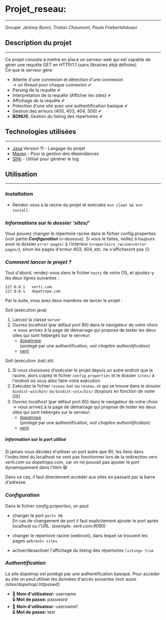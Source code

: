 # Projet_reseau:

----
Groupe: *Jérémy Bonci, Tristan Chaumont, Paula Friebertshäuser*


## Description du projet  


--------------------


Ce projet consiste à mettre en place un serveur web qui est capable de gérer une requête GET en HTTP/1.1 (sans librairies déjà définies).  
Ce que le serveur gère:
* Attente d'une connexion et détection d'une connexion   
  &rarr; un thread pour chaque connexion  ✔
*  Parsing de la requête   ✔
* Interpretation de la requête (Afficher les sites) ✔
* Affichage de la requête ✔
* Potection d'une site avec une authentification basique ✔
* Gestion des erreurs (400, 403, 404, 500) ✔
* **BONUS**: Gestion du listing des répertoires ✔
️


## Technologies utilisées

--------------------
* [Java](https://docs.oracle.com/en/java/javase/13/docs/api/index.html) Version 11  - Langage du projet
* [Maven](https://maven.apache.org/) -  Pour la gestion des dépendances
* [Slf4j](http://slf4j.org/manual.html) - Utilisé pour générer le log

## Utilisation  

--------------------

### *Installation*

* Rendez-vous à la racine du projet et exécutez `mvn clean && mvn install`.

### *Informations sur le dossier 'sites/'*

Vous pouvez changer le répertoire racine dans le fichier config.properties (voir partie ***Configuration*** ci-dessous).
Si vous le faites, veillez à toujours avoir le dossier `error-pages/` à l'intérieur (`<repertoire_racine>/error-pages/`), sinon les pages d'erreur 403, 404, etc. ne s'afficheront pas 😔

### *Comment lancer le projet ?*

Tout d'abord, rendez-vous dans le fichier `hosts` de votre OS, et ajoutez-y les deux lignes suivantes :
```
127.0.0.1	verti.com
127.0.0.1	dopetrope.com
```

Par la suite, vous avez deux manières de lancer le projet : 

Soit (exécution java) 
1.  Lancez la classe `Server` 
2.  Ouvrez *localhost* (par défaut port 80) dans le navigateur de votre choix  
    &rarr; vous arrivez à la page de démarrage qui propose de tester les deux sites qui sont hebergés sur le serveur:
    * [dopetrope](http://dopetrope.com)   
      (protegé par une authentification, *voir chapitre authentification*)
    * [verti](http://verti.com)  

Soit (exécution .bat/.sh) 
1. Si vous choisissez d'exécuter le projet depuis un autre endroit que la racine, alors copiez le fichier `config.properties` et le dossier `sites/` à l'endroit où vous allez faire votre exécution.
2. Exécutez le fichier `reseau.bat` ou `reseau.sh` qui se trouve dans le dossier `bindist-win/bin/` ou `bindist-unix/bin/` (toujours en fonction de votre OS) 
3. Ouvrez *localhost* (par défaut port 80) dans le navigateur de votre choix  
   &rarr; vous arrivez à la page de démarrage qui propose de tester les deux sites qui sont hebergés sur le serveur:
   * [dopetrope](http://dopetrope.com)   
     (protegé par une authentification, *voir chapitre authentification*)
   * [verti](http://verti.com)  

##### *Information sur le port utilisé*

Si jamais vous décidez d'utiliser un port autre que 80, les liens dans l'index.html du localhost ne vont pas fonctionner lors de la redirection vers *verti.com* ou *dopetrope.com*, car on ne pouvait pas ajouter le port dynamiquement dans l'html 😅 

Dans ce cas, il faut directement accéder aux sites en passant par la barre d'adresse.

### *Configuration*  

Dans le fichier *config.properties*, on peut 
* changer le port `port= 80`  
  En cas de changement de port
  il faut explicitement ajouter le port après localhost ou l'URL. *(exemple: verti.com:9090)*      
    
* changer le répertoire racine (webroot), dans lequel se trouvent les pages `webroot= sites`
* activer/desactiver l'affichage du listing des répertoires `listing= true`



### *Authentification*  

Le site dopetrop est protégé par une authentification basique. Pour accéder au site on peut utiliser les données d'accès suivantes (voir aussi */sites/dopetrop/.httpsswd*):  
* 👤 **Nom d'utilisateur:** username   
  🔒 **Mot de passe:** password
* 👤 **Nom d'utilisateur:** username1  
  🔒 **Mot de passe:** test

